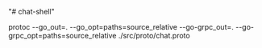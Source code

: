 "# chat-shell" 

protoc --go_out=. --go_opt=paths=source_relative --go-grpc_out=.  --go-grpc_opt=paths=source_relative ./src/proto/chat.proto